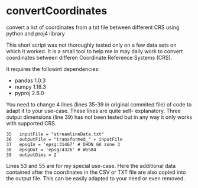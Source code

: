 # convertCoordinates
convert a list of coordinates from a txt file between different CRS using python and proj4 library

This short script was not thoroughly tested only on a few data sets on which it worked. It is a small tool to help me in may daily work to convert coordinates between differen Coordinate Reference Systems (CRS).

It requires the followint dependencies:
* pandas 1.0.3
* numpy 1.18.3
* pyproj 2.6.0

You need to change 4 lines (lines 35-39 in original commited file) of code to adapt it to your use-case. These lines are quite self- explanatory. Three output dimensions (line 39) has not been tested but in any way it only works with supported CRS.
```
35   inputFile = "streamlineData.txt"
36   outputFile = "transformed_" + inputFile
37   epsgIn = 'epsg:31467' # DHDN GK zone 3
38   epsgOut = 'epsg:4326' # WGS84
39   outputDims = 2
```


Lines 53 and 55 are for my special use-case. Here the additional data contained after the coordinates in the CSV or TXT file are also copied into the output file. This can be easily adapted to your need or even removed.

